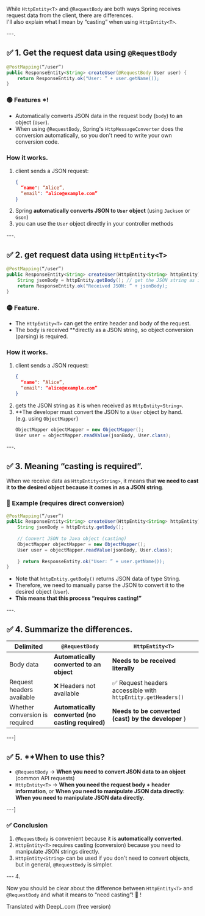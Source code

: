 While `HttpEntity<T>` and `@RequestBody` are both ways Spring receives request data from the client, there are differences.  
I'll also explain what I mean by “casting” when using `HttpEntity<T>`.

---.

## ✅ 1. Get the request data using `@RequestBody`
```java
@PostMapping(“/user”)
public ResponseEntity<String> createUser(@RequestBody User user) {
    return ResponseEntity.ok("User: ” + user.getName());
}
```
### **🟢 Features** *!
- Automatically converts JSON data in the request body (`body`) to an object (`User`).
- When using `@RequestBody`, Spring's `HttpMessageConverter` does the conversion automatically, so you don't need to write your own conversion code.

### **How it works**.
1. client sends a JSON request:
   ```json
   {
     “name": “Alice”,
     “email": “alice@example.com”
   }
   ```
2. Spring **automatically converts JSON to `User` object** (using `Jackson` or `Gson`)
3. you can use the `User` object directly in your controller methods

---.

## ✅ 2. get request data using `HttpEntity<T>`
```java
@PostMapping(“/user”)
public ResponseEntity<String> createUser(HttpEntity<String> httpEntity) {
    String jsonBody = httpEntity.getBody(); // get the JSON string as it is
    return ResponseEntity.ok("Received JSON: ” + jsonBody);
}
```
### **🟡 Feature**.
- The `HttpEntity<T>` can get the entire header and body of the request.
- The body is received **directly as a JSON string, so object conversion (parsing) is required.

### **How it works**.
1. client sends a JSON request:
   ```json
   {
     “name": “Alice”,
     “email": “alice@example.com”
   }
   ```
2. gets the JSON string as it is when received as `HttpEntity<String>`.
3. **The developer must convert the JSON to a `User` object by hand.  
   (e.g. using `ObjectMapper`)
   ```java
   ObjectMapper objectMapper = new ObjectMapper();
   User user = objectMapper.readValue(jsonBody, User.class);
   ````

---.

## ✅ 3. **Meaning “casting is required”**.
When we receive data as `HttpEntity<String>`, it means that **we need to cast it to the desired object because it comes in as a JSON string**.

### **📌 Example (requires direct conversion)**
```java
@PostMapping(“/user”)
public ResponseEntity<String> createUser(HttpEntity<String> httpEntity) throws JsonProcessingException {
    String jsonBody = httpEntity.getBody();
    
    // Convert JSON to Java object (casting)
    ObjectMapper objectMapper = new ObjectMapper();
    User user = objectMapper.readValue(jsonBody, User.class);
    
    } return ResponseEntity.ok("User: ” + user.getName());
}
```
- Note that `httpEntity.getBody()` returns JSON data of type String.
- Therefore, we need to manually parse the JSON to convert it to the desired object (`User`).
- **This means that this process “requires casting!”**

---.

## ✅ 4. **Summarize the differences**.
| Delimited | `@RequestBody` | `HttpEntity<T>` |
|------|--------------|---------------|
| Body data | **Automatically converted to an object** | **Needs to be received literally** |
| Request headers available | ❌ Headers not available | ✅ Request headers accessible with `httpEntity.getHeaders()` |
| Whether conversion is required | **Automatically converted (no casting required)** | **Needs to be converted (cast) by the developer** }

---]

## ✅ 5. **When to use this?
- `@RequestBody` → **When you need to convert JSON data to an object** (common API requests)
- `HttpEntity<T>` → **When you need the request body + header information**, or **When you need to manipulate JSON data directly**: **When you need to manipulate JSON data directly**.

---]

### ✅ **Conclusion**
1. `@RequestBody` is convenient because it is **automatically converted**.
2. `HttpEntity<T>` requires casting (conversion) because you need to manipulate JSON strings directly.
3. `HttpEntity<String>` can be used if you don't need to convert objects, but in general, `@RequestBody` is simpler.

--- 4.

Now you should be clear about the difference between `HttpEntity<T>` and `@RequestBody` and what it means to “need casting”! 🚀 !

Translated with DeepL.com (free version)
